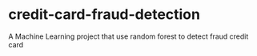 # credit-card-fraud-detection

A Machine Learning project that use random forest to detect fraud credit card
